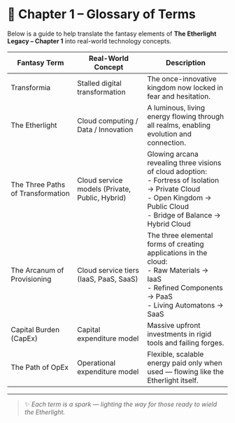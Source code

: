 # 📜 Chapter 1 – Glossary of Terms

Below is a guide to help translate the fantasy elements of **The Etherlight Legacy – Chapter 1** into real-world technology concepts.

| Fantasy Term                | Real-World Concept                              | Description                                                                 |
|-----------------------------|--------------------------------------------------|-----------------------------------------------------------------------------|
| Transformia                | Stalled digital transformation                   | The once-innovative kingdom now locked in fear and hesitation.             |
| The Etherlight             | Cloud computing / Data / Innovation              | A luminous, living energy flowing through all realms, enabling evolution and connection. |
| The Three Paths of Transformation | Cloud service models (Private, Public, Hybrid) | Glowing arcana revealing three visions of cloud adoption:<br>- Fortress of Isolation → Private Cloud<br>- Open Kingdom → Public Cloud<br>- Bridge of Balance → Hybrid Cloud |
| The Arcanum of Provisioning | Cloud service tiers (IaaS, PaaS, SaaS)          | The three elemental forms of creating applications in the cloud:<br>- Raw Materials → IaaS<br>- Refined Components → PaaS<br>- Living Automatons → SaaS |
| Capital Burden (CapEx)     | Capital expenditure model                        | Massive upfront investments in rigid tools and failing forges.             |
| The Path of OpEx           | Operational expenditure model                    | Flexible, scalable energy paid only when used — flowing like the Etherlight itself. |

---

> ✨ *Each term is a spark — lighting the way for those ready to wield the Etherlight.*
